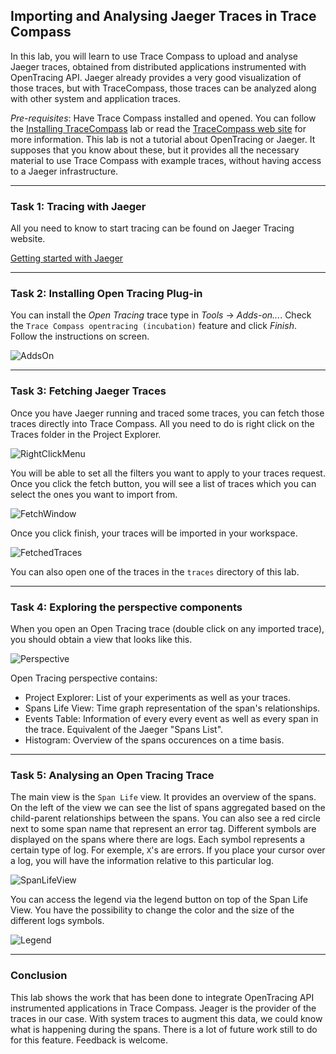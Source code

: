 ## Importing and Analysing Jaeger Traces in Trace Compass

In this lab, you will learn to use Trace Compass to upload and analyse Jaeger traces, obtained from distributed applications instrumented with OpenTracing API. Jaeger already provides a very good visualization of those traces, but with TraceCompass, those traces can be analyzed along with other system and application traces.

*Pre-requisites*: Have Trace Compass installed and opened. You can follow the [Installing TraceCompass](00-installing-tracecompass.md) lab or read the [TraceCompass web site](https://tracecompass.org) for more information. This lab is not a tutorial about OpenTracing or Jaeger. It supposes that you know about these, but it provides all the necessary material to use Trace Compass with example traces, without having access to a Jaeger infrastructure.

- - -

### Task 1: Tracing with Jaeger

All you need to know to start tracing can be found on Jaeger Tracing website.

[Getting started with Jaeger](https://www.jaegertracing.io/docs/getting-started/)

- - -

### Task 2: Installing Open Tracing Plug-in

You can install the *Open Tracing* trace type in *Tools* -> *Adds-on...*. Check the `Trace Compass opentracing (incubation)` feature and click *Finish*. Follow the instructions on screen.

![AddsOn](screenshots/installPlugIn.png "Trace Compass Install Plug In")

- - -

### Task 3: Fetching Jaeger Traces

Once you have Jaeger running and traced some traces, you can fetch those traces directly into Trace Compass. All you need to do is right click on the Traces folder in the Project Explorer.

![RightClickMenu](screenshots/rightClickMenu.png "Trace Compass Traces Menu")

You will be able to set all the filters you want to apply to your traces request. Once you click the fetch button, you will see a list of traces which you can select the ones you want to import from.

![FetchWindow](screenshots/fetchWindow.png "Trace Compass Fetch Jaeger Window")

Once you click finish, your traces will be imported in your workspace.

![FetchedTraces](screenshots/fetchedTraces.png "Trace Compass Fetched Traces")

You can also open one of the traces in the `traces` directory of this lab.

- - -

### Task 4: Exploring the perspective components

When you open an Open Tracing trace (double click on any imported trace), you should obtain a view that looks like this.

![Perspective](screenshots/perspective.png "Trace Compass Open Tracing Perspective")

Open Tracing perspective contains:

- Project Explorer: List of your experiments as well as your traces.
- Spans Life View: Time graph representation of the span's relationships.
- Events Table: Information of every every event as well as every span in the trace. Equivalent of the Jaeger "Spans List".
- Histogram: Overview of the spans occurences on a time basis.

- - -

### Task 5: Analysing an Open Tracing Trace

The main view is the `Span Life` view. It provides an overview of the spans. On the left of the view we can see the list of spans aggregated based on the child-parent relationships between the spans. You can also see a red circle next to some span name that represent an error tag. Different symbols are displayed on the spans where there are logs. Each symbol represents a certain type of log. For exemple, `X`'s are errors. If you place your cursor over a log, you will have the information relative to this particular log.

![SpanLifeView](screenshots/spanLifeView.png "Trace Compass Span Life View")

You can access the legend via the legend button on top of the Span Life View. You have the possibility to change the color and the size of the different logs symbols.

![Legend](screenshots/legend.png "Trace Compass Span Life Legend")

- - -

### Conclusion

This lab shows the work that has been done to integrate OpenTracing API instrumented applications in Trace Compass. Jeager is the provider of the traces in our case. With system traces to augment this data, we could know what is happening during the spans. There is a lot of future work still to do for this feature. Feedback is welcome.
